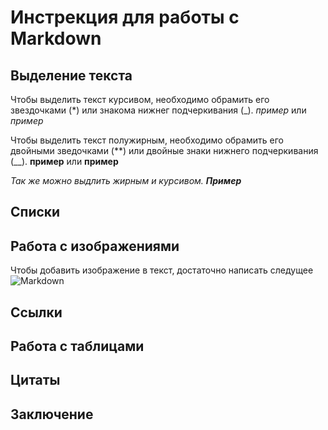 # Инстрекция для работы с Markdown

## Выделение текста

Чтобы выделить текст курсивом, необходимо обрамить его звездочками (*) или знакома нижнег подчеркивания (_). *пример* или _пример_

Чтобы выделить текст полужирным, необходимо обрамить его двойными  зведочками (**) или двойные знаки нижнего подчеркивания (__). **пример** или __пример__

_Так же можно выдлить жирным и курсивом. **Пример**_

## Списки 

## Работа с изображениями

Чтобы добавить изображение в текст, достаточно написать следущее ![Markdown](Markdown.jpg)

## Ссылки

## Работа с таблицами

## Цитаты 

## Заключение
